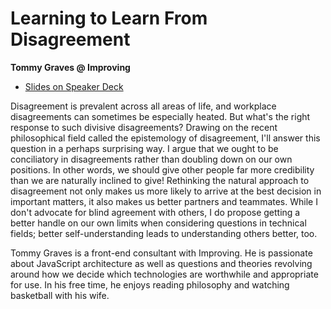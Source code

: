 # Learning to Learn From Disagreement
**Tommy Graves @ Improving**

* [Slides on Speaker Deck](https://speakerdeck.com/tagraves/learning-to-learn-from-disagreement)

Disagreement is prevalent across all areas of life, and workplace disagreements can sometimes be especially heated. But what's the right response to such divisive disagreements? Drawing on the recent philosophical field called the epistemology of disagreement, I'll answer this question in a perhaps surprising way. I argue that we ought to be conciliatory in disagreements rather than doubling down on our own positions. In other words, we should give other people far more credibility than we are naturally inclined to give! Rethinking the natural approach to disagreement not only makes us more likely to arrive at the best decision in important matters, it also makes us better partners and teammates. While I don't advocate for blind agreement with others, I do propose getting a better handle on our own limits when considering questions in technical fields; better self-understanding leads to understanding others better, too.

Tommy Graves is a front-end consultant with Improving. He is passionate about JavaScript architecture as well as questions and theories revolving around how we decide which technologies are worthwhile and appropriate for use. In his free time, he enjoys reading philosophy and watching basketball with his wife.
